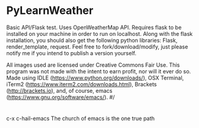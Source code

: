 # PyLearnWeather
Basic API/Flask test. Uses OpenWeatherMap API. Requires flask to be installed on your machine in order to run on localhost. Along with the flask installation, you should also get the following python libraries: Flask, render_template, request. Feel free to fork/download/modify, just please notify me if you intend to publish a version yourself.

All images used are licensed under Creative Commons Fair Use. This program was not made with the intent to earn profit, nor will it ever do so.
Made using IDLE (https://www.python.org/downloads/), OSX Terminal, iTerm2 (https://www.iterm2.com/downloads.html), Brackets (http://brackets.io), and, of course, emacs (https://www.gnu.org/software/emacs/).
#/
#
#
#
#
#
#
#
#
#
#
#
#
#
#
#
#
#
#
#
#
c-x c-hail-emacs
The church of emacs is the one true path
